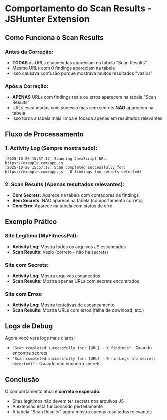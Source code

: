 # Comportamento do Scan Results - JSHunter Extension

## Como Funciona o Scan Results

### **Antes da Correção:**
- **TODAS** as URLs escaneadas apareciam na tabela "Scan Results"
- Mesmo URLs com 0 findings apareciam na tabela
- Isso causava confusão porque mostrava muitos resultados "vazios"

### **Após a Correção:**
- **APENAS** URLs com findings reais ou erros aparecem na tabela "Scan Results"
- URLs escaneadas com sucesso mas sem secrets **NÃO** aparecem na tabela
- Isso torna a tabela mais limpa e focada apenas em resultados relevantes

## Fluxo de Processamento

### 1. **Activity Log** (Sempre mostra tudo):
```
[2025-10-20 15:57:17] Scanning JavaScript URL: https://example.com/app.js
[2025-10-20 15:57:17] Scan completed successfully for: https://example.com/app.js - 0 findings (no secrets detected)
```

### 2. **Scan Results** (Apenas resultados relevantes):
- **Com Secrets**: Aparece na tabela com contadores de findings
- **Sem Secrets**: NÃO aparece na tabela (comportamento correto)
- **Com Erro**: Aparece na tabela com status de erro

## Exemplo Prático

### Site Legítimo (MyFitnessPal):
- **Activity Log**: Mostra todos os arquivos JS escaneados
- **Scan Results**: Vazio (correto - não há secrets)

### Site com Secrets:
- **Activity Log**: Mostra arquivos escaneados
- **Scan Results**: Mostra apenas URLs com secrets encontrados

### Site com Erros:
- **Activity Log**: Mostra tentativas de escaneamento
- **Scan Results**: Mostra URLs com erros (falha de download, etc.)

## Logs de Debug

Agora você verá logs mais claros:
- `"Scan completed successfully for: [URL] - X findings"` - Quando encontra secrets
- `"Scan completed successfully for: [URL] - 0 findings (no secrets detected)"` - Quando não encontra secrets

## Conclusão

O comportamento atual é **correto e esperado**:
- Sites legítimos não devem ter secrets nos arquivos JS
- A extensão está funcionando perfeitamente
- A tabela "Scan Results" agora mostra apenas resultados relevantes
